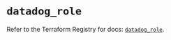 # `datadog_role`

Refer to the Terraform Registry for docs: [`datadog_role`](https://registry.terraform.io/providers/datadog/datadog/3.67.0/docs/resources/role).
